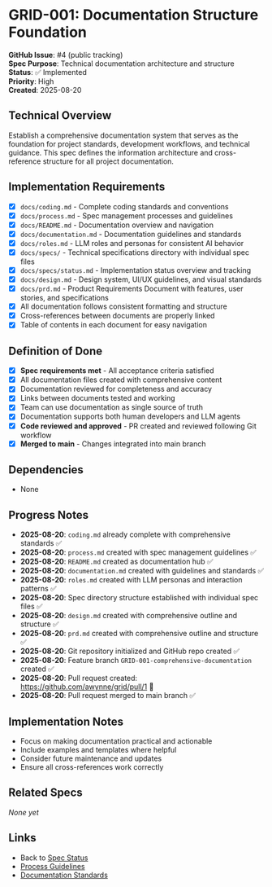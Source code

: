 # GRID-001: Documentation Structure Foundation

**GitHub Issue**: #4 (public tracking)  
**Spec Purpose**: Technical documentation architecture and structure  
**Status**: ✅ Implemented  
**Priority**: High  
**Created**: 2025-08-20  

## Technical Overview
Establish a comprehensive documentation system that serves as the foundation for project standards, development workflows, and technical guidance. This spec defines the information architecture and cross-reference structure for all project documentation.

## Implementation Requirements
- [x] `docs/coding.md` - Complete coding standards and conventions
- [x] `docs/process.md` - Spec management processes and guidelines
- [x] `docs/README.md` - Documentation overview and navigation
- [x] `docs/documentation.md` - Documentation guidelines and standards
- [x] `docs/roles.md` - LLM roles and personas for consistent AI behavior
- [x] `docs/specs/` - Technical specifications directory with individual spec files
- [x] `docs/specs/status.md` - Implementation status overview and tracking
- [x] `docs/design.md` - Design system, UI/UX guidelines, and visual standards
- [x] `docs/prd.md` - Product Requirements Document with features, user stories, and specifications
- [x] All documentation follows consistent formatting and structure
- [x] Cross-references between documents are properly linked
- [x] Table of contents in each document for easy navigation

## Definition of Done
- [x] **Spec requirements met** - All acceptance criteria satisfied
- [x] All documentation files created with comprehensive content
- [x] Documentation reviewed for completeness and accuracy
- [x] Links between documents tested and working
- [x] Team can use documentation as single source of truth
- [x] Documentation supports both human developers and LLM agents
- [x] **Code reviewed and approved** - PR created and reviewed following Git workflow
- [x] **Merged to main** - Changes integrated into main branch

## Dependencies
- None

## Progress Notes
- **2025-08-20**: `coding.md` already complete with comprehensive standards ✅
- **2025-08-20**: `process.md` created with spec management guidelines ✅
- **2025-08-20**: `README.md` created as documentation hub ✅
- **2025-08-20**: `documentation.md` created with guidelines and standards ✅
- **2025-08-20**: `roles.md` created with LLM personas and interaction patterns ✅
- **2025-08-20**: Spec directory structure established with individual spec files ✅
- **2025-08-20**: `design.md` created with comprehensive outline and structure ✅
- **2025-08-20**: `prd.md` created with comprehensive outline and structure ✅
- **2025-08-20**: Git repository initialized and GitHub repo created ✅
- **2025-08-20**: Feature branch `GRID-001-comprehensive-documentation` created ✅
- **2025-08-20**: Pull request created: https://github.com/awynne/grid/pull/1 👀
- **2025-08-20**: Pull request merged to main branch ✅

## Implementation Notes
- Focus on making documentation practical and actionable
- Include examples and templates where helpful
- Consider future maintenance and updates
- Ensure all cross-references work correctly

## Related Specs
*None yet*

## Links
- Back to [Spec Status](./status.md)
- [Process Guidelines](../process.md)
- [Documentation Standards](../documentation.md)
